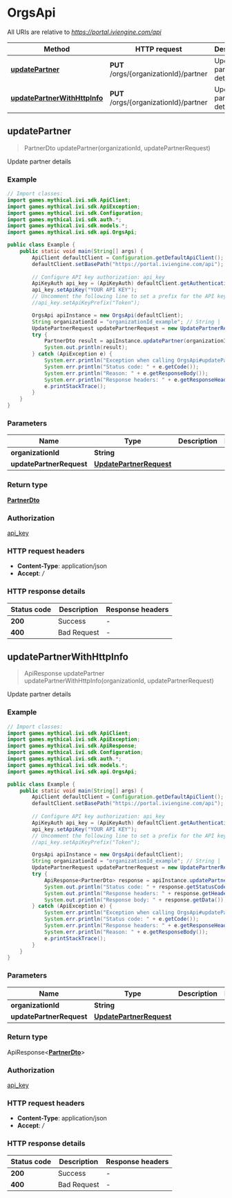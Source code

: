 # OrgsApi

All URIs are relative to *https://portal.iviengine.com/api*

Method | HTTP request | Description
------------- | ------------- | -------------
[**updatePartner**](OrgsApi.md#updatePartner) | **PUT** /orgs/{organizationId}/partner | Update partner details
[**updatePartnerWithHttpInfo**](OrgsApi.md#updatePartnerWithHttpInfo) | **PUT** /orgs/{organizationId}/partner | Update partner details



## updatePartner

> PartnerDto updatePartner(organizationId, updatePartnerRequest)

Update partner details

### Example

```java
// Import classes:
import games.mythical.ivi.sdk.ApiClient;
import games.mythical.ivi.sdk.ApiException;
import games.mythical.ivi.sdk.Configuration;
import games.mythical.ivi.sdk.auth.*;
import games.mythical.ivi.sdk.models.*;
import games.mythical.ivi.sdk.api.OrgsApi;

public class Example {
    public static void main(String[] args) {
        ApiClient defaultClient = Configuration.getDefaultApiClient();
        defaultClient.setBasePath("https://portal.iviengine.com/api");
        
        // Configure API key authorization: api_key
        ApiKeyAuth api_key = (ApiKeyAuth) defaultClient.getAuthentication("api_key");
        api_key.setApiKey("YOUR API KEY");
        // Uncomment the following line to set a prefix for the API key, e.g. "Token" (defaults to null)
        //api_key.setApiKeyPrefix("Token");

        OrgsApi apiInstance = new OrgsApi(defaultClient);
        String organizationId = "organizationId_example"; // String | 
        UpdatePartnerRequest updatePartnerRequest = new UpdatePartnerRequest(); // UpdatePartnerRequest | 
        try {
            PartnerDto result = apiInstance.updatePartner(organizationId, updatePartnerRequest);
            System.out.println(result);
        } catch (ApiException e) {
            System.err.println("Exception when calling OrgsApi#updatePartner");
            System.err.println("Status code: " + e.getCode());
            System.err.println("Reason: " + e.getResponseBody());
            System.err.println("Response headers: " + e.getResponseHeaders());
            e.printStackTrace();
        }
    }
}
```

### Parameters


Name | Type | Description  | Notes
------------- | ------------- | ------------- | -------------
 **organizationId** | **String**|  |
 **updatePartnerRequest** | [**UpdatePartnerRequest**](UpdatePartnerRequest.md)|  |

### Return type

[**PartnerDto**](PartnerDto.md)


### Authorization

[api_key](../README.md#api_key)

### HTTP request headers

- **Content-Type**: application/json
- **Accept**: */*

### HTTP response details
| Status code | Description | Response headers |
|-------------|-------------|------------------|
| **200** | Success |  -  |
| **400** | Bad Request |  -  |

## updatePartnerWithHttpInfo

> ApiResponse<PartnerDto> updatePartner updatePartnerWithHttpInfo(organizationId, updatePartnerRequest)

Update partner details

### Example

```java
// Import classes:
import games.mythical.ivi.sdk.ApiClient;
import games.mythical.ivi.sdk.ApiException;
import games.mythical.ivi.sdk.ApiResponse;
import games.mythical.ivi.sdk.Configuration;
import games.mythical.ivi.sdk.auth.*;
import games.mythical.ivi.sdk.models.*;
import games.mythical.ivi.sdk.api.OrgsApi;

public class Example {
    public static void main(String[] args) {
        ApiClient defaultClient = Configuration.getDefaultApiClient();
        defaultClient.setBasePath("https://portal.iviengine.com/api");
        
        // Configure API key authorization: api_key
        ApiKeyAuth api_key = (ApiKeyAuth) defaultClient.getAuthentication("api_key");
        api_key.setApiKey("YOUR API KEY");
        // Uncomment the following line to set a prefix for the API key, e.g. "Token" (defaults to null)
        //api_key.setApiKeyPrefix("Token");

        OrgsApi apiInstance = new OrgsApi(defaultClient);
        String organizationId = "organizationId_example"; // String | 
        UpdatePartnerRequest updatePartnerRequest = new UpdatePartnerRequest(); // UpdatePartnerRequest | 
        try {
            ApiResponse<PartnerDto> response = apiInstance.updatePartnerWithHttpInfo(organizationId, updatePartnerRequest);
            System.out.println("Status code: " + response.getStatusCode());
            System.out.println("Response headers: " + response.getHeaders());
            System.out.println("Response body: " + response.getData());
        } catch (ApiException e) {
            System.err.println("Exception when calling OrgsApi#updatePartner");
            System.err.println("Status code: " + e.getCode());
            System.err.println("Response headers: " + e.getResponseHeaders());
            System.err.println("Reason: " + e.getResponseBody());
            e.printStackTrace();
        }
    }
}
```

### Parameters


Name | Type | Description  | Notes
------------- | ------------- | ------------- | -------------
 **organizationId** | **String**|  |
 **updatePartnerRequest** | [**UpdatePartnerRequest**](UpdatePartnerRequest.md)|  |

### Return type

ApiResponse<[**PartnerDto**](PartnerDto.md)>


### Authorization

[api_key](../README.md#api_key)

### HTTP request headers

- **Content-Type**: application/json
- **Accept**: */*

### HTTP response details
| Status code | Description | Response headers |
|-------------|-------------|------------------|
| **200** | Success |  -  |
| **400** | Bad Request |  -  |

